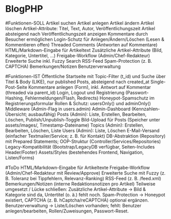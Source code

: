 # BlogPHP

#Funktionen-SOLL
Artikel suchen
Artikel anlegen
Artikel ändern
Artikel löschen
Artikel-Attribute: Titel, Text, Autor, Veröffentlichungszeit
Artikel absteigend nach Veröffentlichungszeit anzeigen
Kommentare durch Besucher ermöglichen
Login-Schutz für Anlegen/Ändern/Löschen (Lesen & Kommentieren offen)
Threaded Comments (Antworten auf Kommentare)
HTML/Markdown-Eingabe für Artikeltext
Zusätzliche Artikel-Attribute (Bild, Kategorie, Untertitel, …)
Freigabe-Workflow (Admin/Chef-Redakteur)
Erweiterte Suche inkl. Fuzzy Search
RSS-Feed
Spam-Protection (z. B. CAPTCHA)
Bemerkungen/Notizen
Benutzerverwaltung 

#Funktionen-IST
Öffentliche Startseite mit Topic-Filter (t_id) und Suche über Titel & Body (LIKE), nur published Posts, absteigend nach created_at
Single-Post-Seite
Kommentare anlegen (Form), inkl. Antwort auf Kommentar (threaded via parent_id)
Login, Logout und Registrierung (Passwort-Hashing, Fehlermeldungen/Flash, Redirects)
Honeypot-Spamschutz im Registrierungsformular
Rollen & Schutz: usersOnly() und adminOnly() Middleware (Admin-Flag in users.admin)
Admin-Dashboard (Kennzahlen-Übersicht; ausbaufähig)
Posts (Admin): Liste, Erstellen, Bearbeiten, Löschen, Publish/Unpublish-Toggle
Bild-Upload für Posts (Speicher unter assets/images/, Timestamp-Dateiname)
Topics (Admin): Erstellen, Bearbeiten, Löschen, Liste
Users (Admin): Liste, Löschen
E-Mail-Versand (einfacher Textmailer/Service; z. B. für Kontakt)
DB-Abstraktion (Repository) mit Prepared Statements; OOP-Struktur (Controller/Services/Repositories)
Legacy-Kompatibilität (Bootstrap/LegacyDB verfügbar, Seiten-Includes Header/Footer)
Assets/Styles (bestehendes Frontend, Navigation, Listen/Forms)

#ToDo
HTML/Markdown-Eingabe für Artikeltexte
Freigabe-Workflow (Admin/Chef-Redakteur mit Review/Approve)
Erweiterte Suche mit Fuzzy (z. B. Toleranz bei Tippfehlern, Relevanz-Ranking)
RSS-Feed (z. B. /feed.xml)
Bemerkungen/Notizen (interne Redaktionsnotizen pro Artikel)
Teilweise umgesetzt / Lücke schließen:
Zusätzliche Artikel-Attribute → Bild & Kategorie sind da, Untertitel (o. ä.) fehlt noch.
Spam-Protection → Honeypot existiert, CAPTCHA (z. B. hCaptcha/reCAPTCHA) optional ergänzen.
Benutzerverwaltung → Liste/Löschen vorhanden; fehlt: Benutzer anlegen/bearbeiten, Rollen/Zuweisungen, Passwort-Reset.

